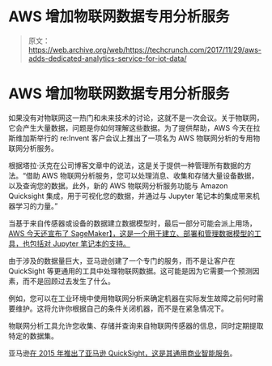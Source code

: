 # AWS 增加物联网数据专用分析服务 

> 原文：<https://web.archive.org/web/https://techcrunch.com/2017/11/29/aws-adds-dedicated-analytics-service-for-iot-data/>

# AWS 增加物联网数据专用分析服务

如果没有对物联网这一热门和未来技术的讨论，这就不是一次会议。关于物联网，它会产生大量数据，问题是你如何理解这些数据。为了提供帮助，AWS 今天在拉斯维加斯举行的 re:Invent 客户会议上推出了一项名为 AWS 物联网分析的专用物联网分析服务。

根据塔拉·沃克在公司博客文章中的说法，这是关于提供一种管理所有数据的方法。“借助 AWS 物联网分析服务，您可以处理消息、收集和存储大量设备数据，以及查询您的数据。此外，新的 AWS 物联网分析服务功能与 Amazon Quicksight 集成，用于可视化您的数据，并通过与 Jupyter 笔记本的集成带来机器学习的力量。”

当基于来自传感器或设备的数据建立数据模型时，最后一部分可能会派上用场， [AWS 今天还宣布了 SageMaker】，这是一个用于建立、部署和管理数据模型的工具，也包括对 Jupyter 笔记本的支持。](https://web.archive.org/web/20221207144028/https://beta.techcrunch.com/2017/11/29/aws-releases-sagemaker-to-make-it-easier-to-build-and-deploy-machine-learning-models/)

由于涉及的数据量巨大，亚马逊创建了一个专门的服务，而不是让客户在 QuickSight 等更通用的工具中处理物联网数据。这可能是因为它需要一个预测因素，而不是回顾过去发生了什么。

例如，您可以在工业环境中使用物联网分析来确定机器在实际发生故障之前何时需要维护。这将允许你根据自己的条件关闭机器，而不是在紧急情况下。

物联网分析工具允许您收集、存储并查询来自物联网传感器的信息，同时定期提取特定的数据集。

亚马逊[在 2015 年推出了亚马逊 QuickSight，这是其通用商业智能服务](https://web.archive.org/web/20221207144028/https://beta.techcrunch.com/2015/10/07/amazon-launches-quicksight-business-intelligence-service-for-aws/)。